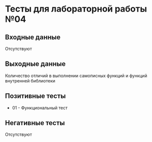 # Тесты для лабораторной работы №04

## Входные данные
Отсутствуют

## Выходные данные
Количество отличий в выполнении самописных функций и функций внутренней библиотеки

## Позитивные тесты
- 01 - Функциональный тест

## Негативные тесты
Отсутствуют

